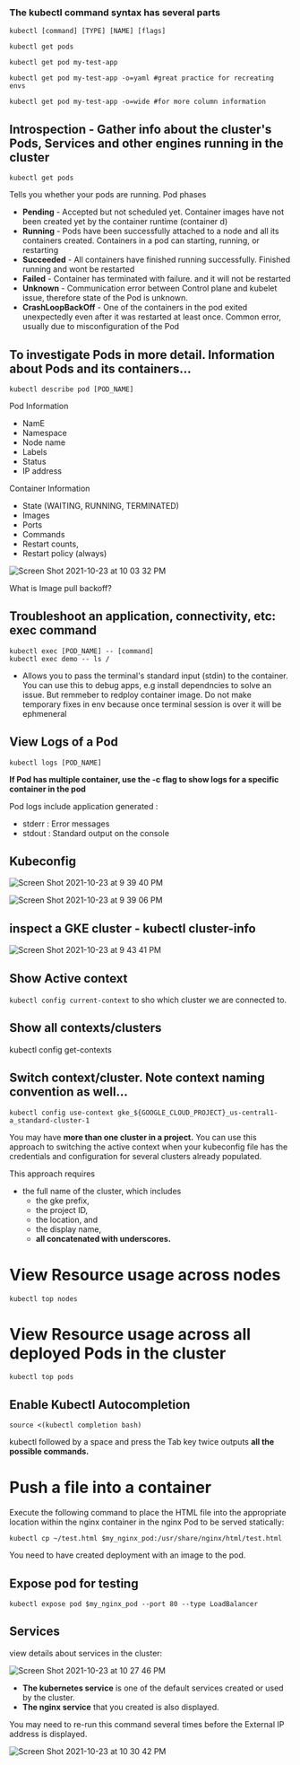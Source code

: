 ### The kubectl command syntax has several parts

```
kubectl [command] [TYPE] [NAME] [flags]

kubectl get pods

kubectl get pod my-test-app

kubectl get pod my-test-app -o=yaml #great practice for recreating envs

kubectl get pod my-test-app -o=wide #for more column information 
```


## Introspection - Gather info about the cluster's Pods, Services and other engines running in the cluster

```
kubectl get pods
```
Tells you whether your pods are running. Pod phases
- **Pending** - Accepted but not scheduled yet. Container images have not been created yet by the container runtime (container d)
- **Running** - Pods have been successfully attached to a node and all its containers created. Containers in a pod can starting, running, or restarting
- **Succeeded** - All containers have finished running successfully. Finished running and wont be restarted
- **Failed** - Container has terminated with failure. and it will not be restarted 
- **Unknown** - Communication error between Control plane and kubelet issue, therefore state of the Pod is unknown.
- **CrashLoopBackOff** - One of the containers in the pod exited unexpectedly even after it was restarted at least once. Common error, usually due to misconfiguration of the Pod

## To investigate Pods in more detail. Information about Pods and its containers...

```
kubectl describe pod [POD_NAME]
```

Pod Information
- NamE
- Namespace
- Node name
- Labels
- Status
- IP address

Container Information
- State (WAITING, RUNNING, TERMINATED)
- Images
- Ports
- Commands
- Restart counts,
- Restart policy (always)


![Screen Shot 2021-10-23 at 10 03 32 PM](https://user-images.githubusercontent.com/40435982/138577275-91f13942-3c7b-42aa-8d28-eb217f728db3.png)

 
What is Image pull backoff?

## Troubleshoot an application, connectivity, etc: exec command

```
kubectl exec [POD_NAME] -- [command]
kubectl exec demo -- ls /
```

- Allows you to pass the terminal's standard input (stdin) to the container. You can use this to debug apps, e.g install dependncies to solve an issue. But remmeber to redploy container image. Do not make temporary fixes in env because once terminal session is over it will be ephmeneral

## View Logs of a Pod 

```
kubectl logs [POD_NAME]
```

**If Pod has multiple container, use the -c flag to show logs for a specific container in the pod**

Pod logs include application generated :
- stderr : Error messages
- stdout : Standard output on the console

## Kubeconfig

![Screen Shot 2021-10-23 at 9 39 40 PM](https://user-images.githubusercontent.com/40435982/138576560-3f72b447-a508-4ad3-b551-4b133c983fde.png)


![Screen Shot 2021-10-23 at 9 39 06 PM](https://user-images.githubusercontent.com/40435982/138576552-0bb6b293-a925-4c5f-9c56-b903bf0bb952.png)

## inspect a GKE cluster - kubectl cluster-info

![Screen Shot 2021-10-23 at 9 43 41 PM](https://user-images.githubusercontent.com/40435982/138576666-b1fe5bb7-8a48-46a2-9cad-e679b2c1e47c.png)

## Show Active context

```kubectl config current-context``` to sho which cluster we are connected to.

## Show all contexts/clusters
kubectl config get-contexts

## Switch context/cluster. Note context naming convention as well...
```
kubectl config use-context gke_${GOOGLE_CLOUD_PROJECT}_us-central1-a_standard-cluster-1
```
You may have **more than one cluster in a project.** You can use this approach to switching the active context when your kubeconfig file has the credentials and configuration for several clusters already populated. 

This approach requires 
- the full name of the cluster, which includes 
    - the gke prefix, 
    - the project ID, 
    - the location, and 
    - the display name, 
    - **all concatenated with underscores.**

# View Resource usage across nodes
```
kubectl top nodes
```
# View Resource usage across all deployed Pods in the cluster
```
kubectl top pods
```

## Enable Kubectl Autocompletion
```
source <(kubectl completion bash)
```
kubectl followed by a space and press the Tab key twice outputs **all the possible commands.**


# Push a file into a container
Execute the following command to place the HTML file into the appropriate location within the nginx container in the nginx Pod to be served statically:

```
kubectl cp ~/test.html $my_nginx_pod:/usr/share/nginx/html/test.html
```
 You need to have created deployment with an image to the pod.
 
 ## Expose pod for testing
 ```
 kubectl expose pod $my_nginx_pod --port 80 --type LoadBalancer

 ```
## Services
 view details about services in the cluster:
 
![Screen Shot 2021-10-23 at 10 27 46 PM](https://user-images.githubusercontent.com/40435982/138577678-11906cc1-9763-4b4f-8a5a-47a5b13565df.png)

- **The kubernetes service** is one of the default services created or used by the cluster. 
- **The nginx service** that you created is also displayed.

You may need to re-run this command several times before the External IP address is displayed.

![Screen Shot 2021-10-23 at 10 30 42 PM](https://user-images.githubusercontent.com/40435982/138577754-ac8f37af-3a07-4cfa-b7c1-fb6d5dd151b2.png)


